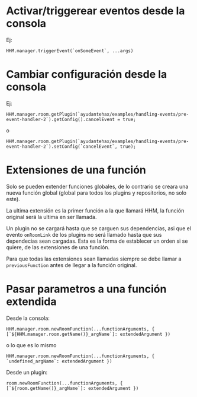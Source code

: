 # Activar/triggerear eventos desde la consola

Ej: 
```
HHM.manager.triggerEvent(`onSomeEvent`, ...args)
```

# Cambiar configuración desde la consola

Ej: 
```
HHM.manager.room.getPlugin(`ayudantehax/examples/handling-events/pre-event-handler-2`).getConfig().cancelEvent = true;
```
o
```
HHM.manager.room.getPlugin(`ayudantehax/examples/handling-events/pre-event-handler-2`).setConfig(`cancelEvent`, true);
```

# Extensiones de una función

Solo se pueden extender funciones globales, de lo contrario se creara una nueva función global (global para todos los plugins y repositorios, no solo este).

La ultima extensión es la primer función a la que llamará HHM, la función original será la ultima en ser llamada.

Un plugin no se cargará hasta que se carguen sus dependencias, asi que el evento ```onRoomLink``` de los plugins no será llamado hasta que sus dependecias sean cargadas. Esta es la forma de establecer un orden si se quiere, de las extensiones de una función.

Para que todas las extensiones sean llamadas siempre se debe llamar a ```previousFunction``` antes de llegar a la función original.

# Pasar parametros a una función extendida

Desde la consola: 
```
HHM.manager.room.newRoomFunction(...functionArguments, { [`${HHM.manager.room.getName()}_argName`]: extendedArgument })
```
o lo que es lo mismo 
```
HHM.manager.room.newRoomFunction(...functionArguments, { `undefined_argName`: extendedArgument })
```

Desde un plugin: 
```
room.newRoomFunction(...functionArguments, { [`${room.getName()}_argName`]: extendedArgument })
```
